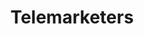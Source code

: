 ---
title: "Telemarketers"
year: 2023
rating: 3.5
stars: "★★★½"
rewatched: false
permalink: "telemarketers-2023"
watched_on: 2023-09-03
---